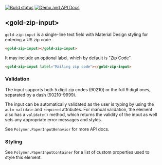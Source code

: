 
<!---

This README is automatically generated from the comments in these files:
gold-zip-input.html  zip-validator.html

Edit those files, and our readme bot will duplicate them over here!
Edit this file, and the bot will squash your changes :)

The bot does some handling of markdown. Please file a bug if it does the wrong
thing! https://github.com/PolymerLabs/tedium/issues

-->

[![Build status](https://travis-ci.org/PolymerElements/gold-zip-input.svg?branch=master)](https://travis-ci.org/PolymerElements/gold-zip-input)
[![Demo and API Docs](https://img.shields.io/badge/webcomponents.org-published-blue.svg)](https://www.webcomponents.org/element/PolymerElements/gold-zip-input)

## &lt;gold-zip-input&gt;

`gold-zip-input` is a single-line text field with Material Design styling
for entering a US zip code.

```html
<gold-zip-input></gold-zip-input>
```

It may include an optional label, which by default is "Zip Code".

```html
<gold-zip-input label="Mailing zip code"></gold-zip-input>
```

### Validation

The input supports both 5 digit zip codes (90210) or the full 9 digit ones,
separated by a dash (90210-9999).

The input can be automatically validated as the user is typing by using
the `auto-validate` and `required` attributes. For manual validation, the
element also has a `validate()` method, which returns the validity of the
input as well sets any appropriate error messages and styles.

See `Polymer.PaperInputBehavior` for more API docs.

### Styling

See `Polymer.PaperInputContainer` for a list of custom properties used to
style this element.



<!-- No docs for <zip-validator> found. -->
